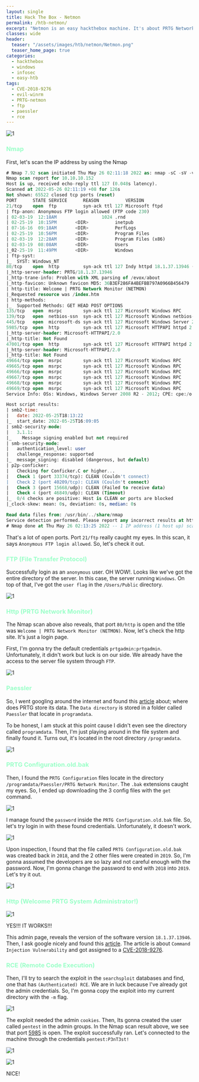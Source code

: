 ```yaml
---
layout: single
title: Hack The Box - Netmon
permalink: /htb-netmon/
excerpt: "Netmon is an easy hackthebox machine. It's about PRTG Network Monitor that can lead to Remote Code Execution. The exploit itself gonna create a user with the Administrator groups that can access through evil-winrm. On top of that, this machine has FTP that allows anonymous user login and exposure to some critical backup files."
classes: wide
header:
  teaser: "/assets/images/htb/netmon/Netmon.png"
  teaser_home_page: true
categories:
  - hackthebox
  - windows
  - infosec
  - easy-htb
tags:
  - CVE-2018-9276
  - evil-winrm
  - PRTG-netmon
  - ftp
  - paessler
  - rce
---
```



![1](/assets/images/htb/netmon/Netmon.png)


### <font color="#9bffc8">Nmap</font>
First, let's scan the IP address by using the Nmap

```sql
# Nmap 7.92 scan initiated Thu May 26 02:11:18 2022 as: nmap -sC -sV -vv -T4 -p- -oN nmap/netmon_all 10.10.10.152
Nmap scan report for 10.10.10.152
Host is up, received echo-reply ttl 127 (0.048s latency).
Scanned at 2022-05-26 02:11:19 +08 for 126s
Not shown: 65522 closed tcp ports (reset)
PORT      STATE SERVICE      REASON          VERSION
21/tcp    open  ftp          syn-ack ttl 127 Microsoft ftpd
| ftp-anon: Anonymous FTP login allowed (FTP code 230)
| 02-03-19  12:18AM                 1024 .rnd
| 02-25-19  10:15PM       <DIR>          inetpub
| 07-16-16  09:18AM       <DIR>          PerfLogs
| 02-25-19  10:56PM       <DIR>          Program Files
| 02-03-19  12:28AM       <DIR>          Program Files (x86)
| 02-03-19  08:08AM       <DIR>          Users
|_02-25-19  11:49PM       <DIR>          Windows
| ftp-syst: 
|_  SYST: Windows_NT
80/tcp    open  http         syn-ack ttl 127 Indy httpd 18.1.37.13946 (Paessler PRTG bandwidth monitor)
|_http-server-header: PRTG/18.1.37.13946
|_http-trane-info: Problem with XML parsing of /evox/about
|_http-favicon: Unknown favicon MD5: 36B3EF286FA4BEFBB797A0966B456479
| http-title: Welcome | PRTG Network Monitor (NETMON)
|_Requested resource was /index.htm
| http-methods: 
|_  Supported Methods: GET HEAD POST OPTIONS
135/tcp   open  msrpc        syn-ack ttl 127 Microsoft Windows RPC
139/tcp   open  netbios-ssn  syn-ack ttl 127 Microsoft Windows netbios-ssn
445/tcp   open  microsoft-ds syn-ack ttl 127 Microsoft Windows Server 2008 R2 - 2012 microsoft-ds
5985/tcp  open  http         syn-ack ttl 127 Microsoft HTTPAPI httpd 2.0 (SSDP/UPnP)
|_http-server-header: Microsoft-HTTPAPI/2.0
|_http-title: Not Found
47001/tcp open  http         syn-ack ttl 127 Microsoft HTTPAPI httpd 2.0 (SSDP/UPnP)
|_http-server-header: Microsoft-HTTPAPI/2.0
|_http-title: Not Found
49664/tcp open  msrpc        syn-ack ttl 127 Microsoft Windows RPC
49665/tcp open  msrpc        syn-ack ttl 127 Microsoft Windows RPC
49666/tcp open  msrpc        syn-ack ttl 127 Microsoft Windows RPC
49667/tcp open  msrpc        syn-ack ttl 127 Microsoft Windows RPC
49668/tcp open  msrpc        syn-ack ttl 127 Microsoft Windows RPC
49669/tcp open  msrpc        syn-ack ttl 127 Microsoft Windows RPC
Service Info: OSs: Windows, Windows Server 2008 R2 - 2012; CPE: cpe:/o:microsoft:windows

Host script results:
| smb2-time: 
|   date: 2022-05-25T18:13:22
|_  start_date: 2022-05-25T16:09:05
| smb2-security-mode: 
|   3.1.1: 
|_    Message signing enabled but not required
| smb-security-mode: 
|   authentication_level: user
|   challenge_response: supported
|_  message_signing: disabled (dangerous, but default)
| p2p-conficker: 
|   Checking for Conficker.C or higher...
|   Check 1 (port 33374/tcp): CLEAN (Couldn't connect)
|   Check 2 (port 40209/tcp): CLEAN (Couldn't connect)
|   Check 3 (port 15668/udp): CLEAN (Failed to receive data)
|   Check 4 (port 46849/udp): CLEAN (Timeout)
|_  0/4 checks are positive: Host is CLEAN or ports are blocked
|_clock-skew: mean: 0s, deviation: 0s, median: 0s

Read data files from: /usr/bin/../share/nmap
Service detection performed. Please report any incorrect results at https://nmap.org/submit/ .
# Nmap done at Thu May 26 02:13:25 2022 -- 1 IP address (1 host up) scanned in 127.45 seconds
```

That's a lot of open ports. Port `21/ftp` really caught my eyes. In this scan, it says `Anonymous FTP login allowed`. So, let's check it out.

### <font color="#9bffc8">FTP (File Transfer Protocol)</font>

Successfully login as an `anonymous` user. OH WOW!. Looks like we've got the entire directory of the server. In this case, the server running `Windows`. On top of that, I've got the `user flag` in the `/Users/Public` directory.

![1](/assets/images/htb/netmon/ftp-anonymous-login.png)

### <font color="#9bffc8">Http (PRTG Network Monitor)</font>
The Nmap scan above also reveals, that port `80/http` is open and the title was `Welcome | PRTG Network Monitor (NETMON)`. Now, let's check the http site. It's just a login page. 

First, I'm gonna try the default credentials `prtgadmin:prtgadmin`.  Unfortunately, it didn't work but luck is on our side. We already have the access to the server file system through `FTP`.

![1](/assets/images/htb/netmon/PRTG-main-login-page.png)

### <font color="#9bffc8">Paessler</font>
So, I went googling around the internet and found this [article](https://kb.paessler.com/en/topic/463-how-and-where-does-prtg-store-its-data) about; where does PRTG store its data. The `Data directory` is stored in a folder called `Paessler` that locate in `programdata`. 

To be honest, I am stuck at this point cause I didn't even see the directory called `programdata`. Then, I'm just playing around in the file system and finally found it. Turns out, it's located in the root directory `/programdata`.

![1](/assets/images/htb/netmon/cd-into-programdata.png)

### <font color="#9bffc8">PRTG Configuration.old.bak</font>

Then, I found the `PRTG Configuration` files locate in the directory `/programdata/Paessler/PRTG Network Monitor`. The `.bak` extensions caught my eyes. So, I ended up downloading the 3 config files with the `get` command.

![1](/assets/images/htb/netmon/downloading-the-config-file.png)

I manage found the `password` inside the `PRTG Configuration.old.bak` file. So, let's try login in with these found credentials. Unfortunately, it doesn't work. 

![1](/assets/images/htb/netmon/read-the-password-from-file.png)

Upon inspection, I found that the file called `PRTG Configuration.old.bak` was created back in `2018`, and the 2 other files were created in `2019`. So, I'm gonna assumed the developers are so lazy and not careful enough with the password. Now, I'm gonna change the password to end with `2018` into `2019`. Let's try it out.

![1](/assets/images/htb/netmon/2018-date.png)

### <font color="#9bffc8">Http (Welcome PRTG System Administrator!)</font>
![1](/assets/images/htb/netmon/system-admin-main-page.png)

YES!!! IT WORKS!!!

This admin page, reveals the version of the software version `18.1.37.13946`. Then, I ask google nicely and found this [article](https://www.codewatch.org/blog/?p=453). The article is about `Command Injection Vulnerability` and got assigned to a [CVE-2018-9276](https://nvd.nist.gov/vuln/detail/CVE-2018-9276).

### <font color="#9bffc8">RCE (Remote Code Execution)</font>
Then, I'll try to search the exploit in the `searchsploit` databases and find, one that has `(Authenticated) RCE`. We are in luck because I've already got the admin credentials. So, I'm gonna copy the exploit into my current directory with the `-m` flag.

![1](/assets/images/htb/netmon/mirror-the-exploit-into-current-directory.png)

The exploit needed the admin `cookies`. Then, Its gonna created the user called `pentest` in the admin groups. In the Nmap scan result above, we see that port [5985](https://www.speedguide.net/port.php?port=5985) is open. The exploit successfully ran. Let's connected to the machine through the credentials `pentest:P3nT3st!`

![1](/assets/images/htb/netmon/run-the-exploit.png)

![1](/assets/images/htb/netmon/connect-using-user-with-admin-groups.png)

NICE!